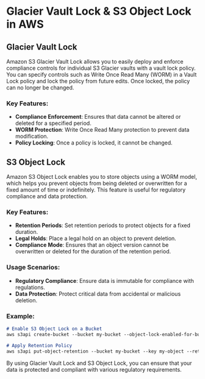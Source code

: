 # Glacier Vault Lock & S3 Object Lock in AWS

## Glacier Vault Lock

Amazon S3 Glacier Vault Lock allows you to easily deploy and enforce compliance controls for individual S3 Glacier vaults with a vault lock policy. You can specify controls such as Write Once Read Many (WORM) in a Vault Lock policy and lock the policy from future edits. Once locked, the policy can no longer be changed.

### Key Features:
- **Compliance Enforcement**: Ensures that data cannot be altered or deleted for a specified period.
- **WORM Protection**: Write Once Read Many protection to prevent data modification.
- **Policy Locking**: Once a policy is locked, it cannot be changed.

## S3 Object Lock

Amazon S3 Object Lock enables you to store objects using a WORM model, which helps you prevent objects from being deleted or overwritten for a fixed amount of time or indefinitely. This feature is useful for regulatory compliance and data protection.

### Key Features:
- **Retention Periods**: Set retention periods to protect objects for a fixed duration.
- **Legal Holds**: Place a legal hold on an object to prevent deletion.
- **Compliance Mode**: Ensures that an object version cannot be overwritten or deleted for the duration of the retention period.

### Usage Scenarios:
- **Regulatory Compliance**: Ensure data is immutable for compliance with regulations.
- **Data Protection**: Protect critical data from accidental or malicious deletion.

### Example:
```markdown
# Enable S3 Object Lock on a Bucket
aws s3api create-bucket --bucket my-bucket --object-lock-enabled-for-bucket

# Apply Retention Policy
aws s3api put-object-retention --bucket my-bucket --key my-object --retention '{"Mode": "COMPLIANCE", "RetainUntilDate": "2025-01-01T00:00:00Z"}'
```

By using Glacier Vault Lock and S3 Object Lock, you can ensure that your data is protected and compliant with various regulatory requirements.